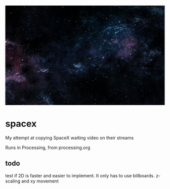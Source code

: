 ![Previews](spacex/preview652019.png)

# spacex
My attempt at copying SpaceX waiting video on their streams

Runs in Processing, from processing.org

## todo
test if 2D is faster and easier to implement. It only has to use billboards. z-scaling and xy movement

